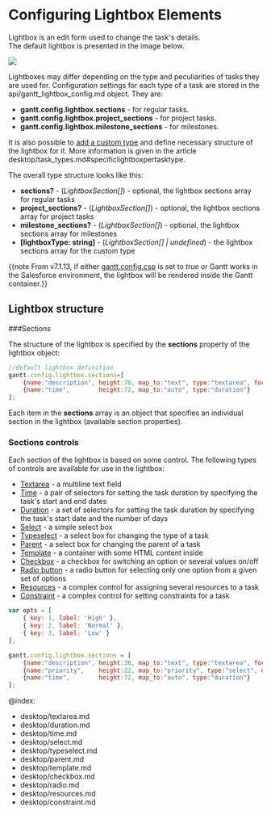 Configuring Lightbox Elements 
================================

Lightbox is an edit form used to change the task's details. <br> The default lightbox is presented in the image below.

<img src="desktop/lightbox.png"/>

Lightboxes may differ depending on the type and peculiarities of tasks they are used for. Configuration settings for each type of a task are stored in the api/gantt_lightbox_config.md object. They are:

- **gantt.config.lightbox.sections** - for regular tasks.
- **gantt.config.lightbox.project_sections** - for project tasks.
- **gantt.config.lightbox.milestone_sections** - for milestones. 

It is also possible to [add a custom type](desktop/task_types.md#creatingacustomtype) and define necessary structure of the lightbox for it.
More information is given in the article desktop/task_types.md#specificlightboxpertasktype.

The overall type structure looks like this:

- <span class=subproperty>**sections?**</span> - (*LightboxSection[]*) - optional, the lightbox sections array for regular tasks
- <span class=subproperty>**project_sections?**</span> - (*LightboxSection[]*) - optional, the lightbox sections array for project tasks
- <span class=subproperty>**milestone_sections?**</span> - (*LightboxSection[]*) - optional, the lightbox sections array for milestones
- <span class=subproperty>**[lightboxType: string]**</span> - (*LightboxSection[] | undefined*) - the lightbox sections array for the custom type


{{note
From v7.1.13, if either [gantt.config.csp](api/gantt_csp_config.md) is set to *true* or Gantt works in the Salesforce environment, the lightbox will be rendered inside the Gantt container.}}

Lightbox structure
------------------------

###Sections

The structure of the lightbox is specified by the **sections** property of the lightbox object:

~~~js
//default lightbox definition   
gantt.config.lightbox.sections=[
	{name:"description", height:70, map_to:"text", type:"textarea", focus:true},
    {name:"time", 		 height:72, map_to:"auto", type:"duration"}
];
~~~

Each item in the **sections** array is an object that specifies an individual section in the lightbox (available section properties).


<h3 id="lightboxcontrols">Sections controls</h3>

Each section of the lightbox is based on some control. The following types of controls are available for use in the lightbox:

- [Textarea](desktop/textarea.md) - a multiline text field
- [Time](desktop/time.md) - a pair of selectors for setting the task duration by specifying the task's start and end dates
- [Duration](desktop/duration.md) - a set of selectors for setting the task duration by specifying the task's start date and the number of days
- [Select](desktop/select.md) - a simple select box
- [Typeselect](desktop/typeselect.md) - a select box for changing the type of a task
- [Parent](desktop/parent.md) - a select box for changing the parent of a task
- [Template](desktop/template.md) - a container with some HTML content inside
- [Checkbox](desktop/checkbox.md) - a checkbox for switching an option or several values on/off 
- [Radio button](desktop/radio.md) - a radio button for selecting only one option from a given set of options 
- [Resources](desktop/resources.md) - a complex control for assigning several resources to a task
- [Constraint](desktop/constraint.md) - a complex control for setting constraints for a task

~~~js
var opts = [
    { key: 1, label: 'High' },
    { key: 2, label: 'Normal' },
    { key: 3, label: 'Low' }
];

gantt.config.lightbox.sections = [
	{name:"description", height:38, map_to:"text", type:"textarea", focus:true},
    {name:"priority", 	 height:22, map_to:"priority", type:"select", options:opts},
    {name:"time", 		 height:72, map_to:"auto", type:"duration"}
];
~~~


@index:
- desktop/textarea.md
- desktop/duration.md
- desktop/time.md
- desktop/select.md
- desktop/typeselect.md
- desktop/parent.md
- desktop/template.md
- desktop/checkbox.md
- desktop/radio.md
- desktop/resources.md
- desktop/constraint.md

